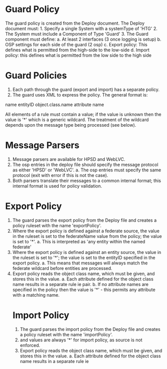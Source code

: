 Guard Policy
============

The guard policy is created from the Deploy document.
The Deploy document must:
	1. Specify a single System with a systemType of 'HTG'
	2. The System must include a Component of Type 'Guard'
	3. The Guard component must define:
		a.  At least 2 interfaces (3 once logging is setup)
		b.  OSP settings for each side of the guard (2 osp)
		c.  Export policy: This defines what is permitted from the high-side to the low-side
		d.  Import policy: this defines what is permitted from the low side to the high side

Guard Policies
==============
1. Each path through the guard (export and import) has a separate policy.
2. The guard uses XML to express the policy.  The general format is:

<policyName>
	<rule ruleNumber=n>
		<federate>name</federate>
		<entity>entityID</entity>
		<object>object.class.name</object>
		<attribute>attribute name</attribute>
	</rule>
</policyName>

All elements of a rule must contain a value; if the value is unknown then the value is '*' which is a generic wildcard.  The treatment of the wildcard depends 
upon the message type being processed (see below).

Message Parsers
===============
1. Message parsers are available for HPSD and WebLVC.
2. The osp entries in the deploy file should specify the message protocol as either 'HPSD' or 'WebLVC'.
	a. The osp entries must specify the same protocol (exit with error if this is not the case).
3. Both parsers translate their messages to a common internal format; this internal format is used for policy validation.

Export Policy
=============

1. The guard parses the export policy from the Deploy file and creates a policy ruleset with the name 'exportPolicy'.
2. Where the export policy is defined against a federate source, the <federate> value in the ruleset is set to the federateName value from the policy; the <entity> value
	is set to '*'.
	a. This is interpreted as 'any entity within the named federate'
3. Where the export policy is defined against an entity source, the <federate> value in the ruleset is set to '*'; the <entity> value is set to the entityID specified in 
	the export policy.
	a. This means that messages will always match the federate wildcard before entities are processed.
4. Export policy reads the object class name, which must be given, and stores this in the <object> value.
	a. Each attribute defined for the object class name results in a separate rule ie <object> <attribute> pair.
	b. If no attribute names are specified in the policy then the <attribute> value is '*' - this permits any attribute with a matching
	<object> name.

Import Policy
=============
1. The guard parses the import policy from the Deploy file and creates a policy ruleset with the name 'importPolicy'.
2. <federate> and <entity> values are always '*' for import policy, as source is not enforced.
3. Export policy reads the object class name, which must be given, and stores this in the <object> value.
	a. Each attribute defined for the object class name results in a separate rule ie <object> <attribute> pair.
	b. If no attribute names are specified in the policy then the <attribute> value is '*' - this permits any attribute with a matching
	<object> name.
	
Guard Ruleset Processing
========================
1. An arriving message is parsed to the internal message format by the appropriate parser
2. The ruleset processor iterates across the entire ruleset until a match is found.  
3. A matching rule results in the original message being released for onward transmission to the proxy.
4. There are multiple shortcuts to avoid parsing the whole ruleset:
	a. The first test is for a matching federate name or '*'.  This produces the federate-set.
		- a null federate-set causes message rejection.
	b. From the federate-set a match is sought for entityID or '*'.  This produces the entity-set.
		- a null entity-set causes message rejection.
	c. From the entity-set a match is sought for the object name or '*'.  This produce the object-set.
		-	a null object-set causes message rejection.
	d. From the object-set a match is sought for the attribute name or '*'. This produces the attribute-set.
		- a null attribute-set causes message rejection.
5. Given that Export Policy must specify the federate or entity source, but Import Policy does not it follows that there is inherently
more of the ruleset parsed for import compared to export.  This can be avoided by optimising the rules to avoid duplicate object names.

Interaction Processing
======================
1. There is no special processing for interaction messages.  The rule <object> value stores the class name of the interaction; the policy
does not currently extend to parameters, so all rules for interactions have <attribute> set to '*'.







